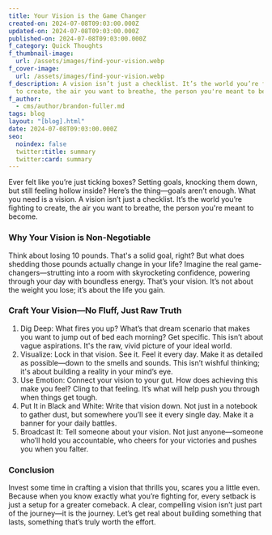 ```yaml
---
title: Your Vision is the Game Changer
created-on: 2024-07-08T09:03:00.000Z
updated-on: 2024-07-08T09:03:00.000Z
published-on: 2024-07-08T09:03:00.000Z
f_category: Quick Thoughts
f_thumbnail-image:
  url: /assets/images/find-your-vision.webp
f_cover-image:
  url: /assets/images/find-your-vision.webp
f_description: A vision isn’t just a checklist. It’s the world you’re fighting
  to create, the air you want to breathe, the person you're meant to become.
f_author:
  - cms/author/brandon-fuller.md
tags: blog
layout: "[blog].html"
date: 2024-07-08T09:03:00.000Z
seo:
  noindex: false
  twitter:title: summary
  twitter:card: summary
---
```

Ever felt like you’re just ticking boxes? Setting goals, knocking them down, but still feeling hollow inside? Here’s the thing—goals aren’t enough. What you need is a vision. A vision isn’t just a checklist. It’s the world you’re fighting to create, the air you want to breathe, the person you're meant to become.

### Why Your Vision is Non-Negotiable

Think about losing 10 pounds. That's a solid goal, right? But what does shedding those pounds actually change in your life? Imagine the real game-changers—strutting into a room with skyrocketing confidence, powering through your day with boundless energy. That’s your vision. It’s not about the weight you lose; it’s about the life you gain.

### Craft Your Vision—No Fluff, Just Raw Truth

1. Dig Deep: What fires you up? What’s that dream scenario that makes you want to jump out of bed each morning? Get specific. This isn’t about vague aspirations. It's the raw, vivid picture of your ideal world.
2. Visualize: Lock in that vision. See it. Feel it every day. Make it as detailed as possible—down to the smells and sounds. This isn’t wishful thinking; it's about building a reality in your mind’s eye.
3. Use Emotion: Connect your vision to your gut. How does achieving this make you feel? Cling to that feeling. It’s what will help push you through when things get tough.
4. Put It in Black and White: Write that vision down. Not just in a notebook to gather dust, but somewhere you’ll see it every single day. Make it a banner for your daily battles.
5. Broadcast It: Tell someone about your vision. Not just anyone—someone who’ll hold you accountable, who cheers for your victories and pushes you when you falter.

### Conclusion

Invest some time in crafting a vision that thrills you, scares you a little even. Because when you know exactly what you’re fighting for, every setback is just a setup for a greater comeback. A clear, compelling vision isn’t just part of the journey—it is the journey. Let’s get real about building something that lasts, something that’s truly worth the effort.
